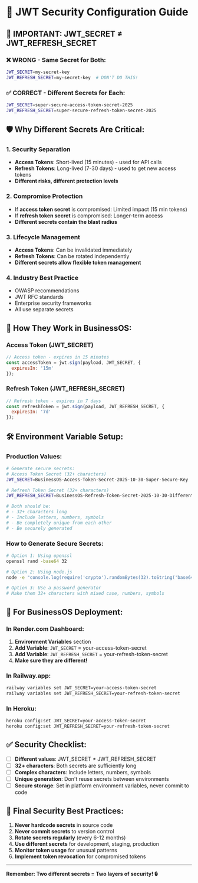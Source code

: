 # 🔐 JWT Security Configuration Guide

## 🚨 **IMPORTANT: JWT_SECRET ≠ JWT_REFRESH_SECRET**

### ❌ **WRONG - Same Secret for Both:**
```bash
JWT_SECRET=my-secret-key
JWT_REFRESH_SECRET=my-secret-key  # DON'T DO THIS!
```

### ✅ **CORRECT - Different Secrets for Each:**
```bash
JWT_SECRET=super-secure-access-token-secret-2025
JWT_REFRESH_SECRET=super-secure-refresh-token-secret-2025
```

## 🛡️ **Why Different Secrets Are Critical:**

### **1. Security Separation**
- **Access Tokens**: Short-lived (15 minutes) - used for API calls
- **Refresh Tokens**: Long-lived (7-30 days) - used to get new access tokens
- **Different risks, different protection levels**

### **2. Compromise Protection**
- If **access token secret** is compromised: Limited impact (15 min tokens)
- If **refresh token secret** is compromised: Longer-term access
- **Different secrets contain the blast radius**

### **3. Lifecycle Management**
- **Access Tokens**: Can be invalidated immediately
- **Refresh Tokens**: Can be rotated independently
- **Different secrets allow flexible token management**

### **4. Industry Best Practice**
- OWASP recommendations
- JWT RFC standards
- Enterprise security frameworks
- All use separate secrets

## 🔑 **How They Work in BusinessOS:**

### **Access Token (JWT_SECRET)**
```javascript
// Access token - expires in 15 minutes
const accessToken = jwt.sign(payload, JWT_SECRET, { 
  expiresIn: '15m' 
});
```

### **Refresh Token (JWT_REFRESH_SECRET)**  
```javascript
// Refresh token - expires in 7 days
const refreshToken = jwt.sign(payload, JWT_REFRESH_SECRET, { 
  expiresIn: '7d' 
});
```

## 🛠️ **Environment Variable Setup:**

### **Production Values:**
```bash
# Generate secure secrets:
# Access Token Secret (32+ characters)
JWT_SECRET=BusinessOS-Access-Token-Secret-2025-10-30-Super-Secure-Key

# Refresh Token Secret (32+ characters)  
JWT_REFRESH_SECRET=BusinessOS-Refresh-Token-Secret-2025-10-30-Different-Secure-Key

# Both should be:
# - 32+ characters long
# - Include letters, numbers, symbols
# - Be completely unique from each other
# - Be securely generated
```

### **How to Generate Secure Secrets:**
```bash
# Option 1: Using openssl
openssl rand -base64 32

# Option 2: Using node.js
node -e "console.log(require('crypto').randomBytes(32).toString('base64'))"

# Option 3: Use a password generator
# Make them 32+ characters with mixed case, numbers, symbols
```

## 🚀 **For BusinessOS Deployment:**

### **In Render.com Dashboard:**
1. **Environment Variables** section
2. **Add Variable**: `JWT_SECRET` = your-access-token-secret
3. **Add Variable**: `JWT_REFRESH_SECRET` = your-refresh-token-secret  
4. **Make sure they are different!**

### **In Railway.app:**
```bash
railway variables set JWT_SECRET=your-access-token-secret
railway variables set JWT_REFRESH_SECRET=your-refresh-token-secret
```

### **In Heroku:**
```bash
heroku config:set JWT_SECRET=your-access-token-secret
heroku config:set JWT_REFRESH_SECRET=your-refresh-token-secret
```

## ✅ **Security Checklist:**

- [ ] **Different values**: JWT_SECRET ≠ JWT_REFRESH_SECRET
- [ ] **32+ characters**: Both secrets are sufficiently long
- [ ] **Complex characters**: Include letters, numbers, symbols
- [ ] **Unique generation**: Don't reuse secrets between environments
- [ ] **Secure storage**: Set in platform environment variables, never commit to code

## 🎯 **Final Security Best Practices:**

1. **Never hardcode secrets** in source code
2. **Never commit secrets** to version control  
3. **Rotate secrets regularly** (every 6-12 months)
4. **Use different secrets** for development, staging, production
5. **Monitor token usage** for unusual patterns
6. **Implement token revocation** for compromised tokens

---

**Remember: Two different secrets = Two layers of security! 🔒**